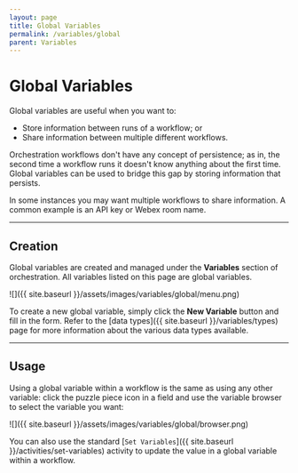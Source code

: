 ```yaml
---
layout: page
title: Global Variables
permalink: /variables/global
parent: Variables
---
```


# Global Variables
Global variables are useful when you want to:
* Store information between runs of a workflow; or
* Share information between multiple different workflows.

Orchestration workflows don't have any concept of persistence; as in, the second time a workflow runs it doesn't know anything about the first time. Global variables can be used to bridge this gap by storing information that persists.

In some instances you may want multiple workflows to share information. A common example is an API key or Webex room name.

---

## Creation
Global variables are created and managed under the **Variables** section of orchestration. All variables listed on this page are global variables.

![]({{ site.baseurl }}/assets/images/variables/global/menu.png)

To create a new global variable, simply click the **New Variable** button and fill in the form. Refer to the [data types]({{ site.baseurl }}/variables/types) page for more information about the various data types available.

---

## Usage
Using a global variable within a workflow is the same as using any other variable: click the puzzle piece icon in a field and use the variable browser to select the variable you want:

![]({{ site.baseurl }}/assets/images/variables/global/browser.png)

You can also use the standard [`Set Variables`]({{ site.baseurl }}/activities/set-variables) activity to update the value in a global variable within a workflow.